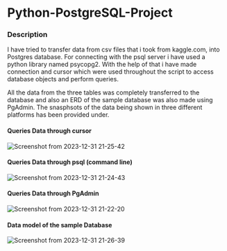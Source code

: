 # Python-PostgreSQL-Project
### Description ###
I have tried to transfer data from csv files that i took from kaggle.com, into Postgres database. For connecting with the psql server i have used a python library named psycopg2. With the help of that i have made connection and cursor which were used throughout the script to access database objects and perform queries.

All the data from the three tables was completely transferred to the database and also an ERD of the sample database was also made using PgAdmin. The snasphsots of the data being shown in three different platforms has been provided under.

#### Queries Data through cursor ####
![Screenshot from 2023-12-31 21-25-42](https://github.com/abdulBasit-exe/Python-Postgres-Project/assets/106882008/420bcbb2-af1a-4c31-b9af-ae53a338c2e8)

#### Queries Data through psql (command line) ####
![Screenshot from 2023-12-31 21-24-43](https://github.com/abdulBasit-exe/Python-Postgres-Project/assets/106882008/4f011bec-303d-4420-808a-4d3b02e9dcfe)

#### Queries Data through PgAdmin ####
![Screenshot from 2023-12-31 21-22-20](https://github.com/abdulBasit-exe/Python-Postgres-Project/assets/106882008/e5a7862f-afa3-464b-91ed-6a43edca9bdc)


#### Data model of the sample Database ####
![Screenshot from 2023-12-31 21-26-39](https://github.com/abdulBasit-exe/Python-Postgres-Project/assets/106882008/4490f8d5-409f-41a2-aa76-77ee30c1b869)
